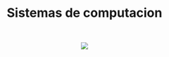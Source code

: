 <h1 align="center">
  Sistemas de computacion
</h1> <br>

<p align="center">
  <img   src="Img/Sistemas 1.png">
</p>
